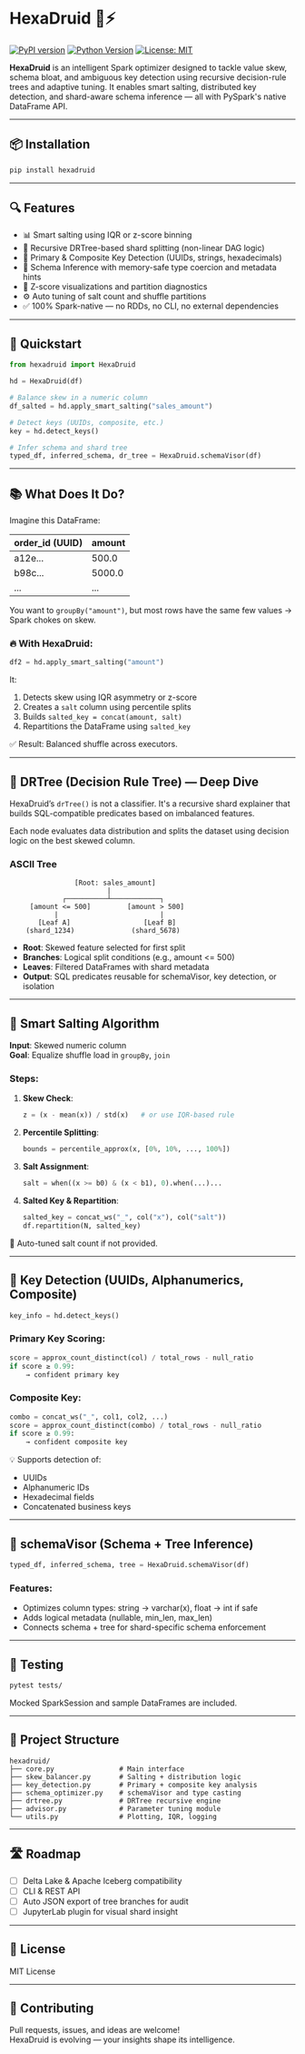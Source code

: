 # HexaDruid 🧠⚡

[![PyPI version](https://badge.fury.io/py/hexadruid.svg)](https://badge.fury.io/py/hexadruid)
[![Python Version](https://img.shields.io/badge/python-3.8+-blue.svg)](https://www.python.org/)
[![License: MIT](https://img.shields.io/badge/License-MIT-yellow.svg)](https://opensource.org/licenses/MIT)

**HexaDruid** is an intelligent Spark optimizer designed to tackle value skew, schema bloat, and ambiguous key detection using recursive decision-rule trees and adaptive tuning. It enables smart salting, distributed key detection, and shard-aware schema inference — all with PySpark's native DataFrame API.

---

## 📦 Installation

```bash
pip install hexadruid
```

---

## 🔍 Features

- 📊 Smart salting using IQR or z-score binning
- 🌲 Recursive DRTree-based shard splitting (non-linear DAG logic)
- 🔑 Primary & Composite Key Detection (UUIDs, strings, hexadecimals)
- 🧠 Schema Inference with memory-safe type coercion and metadata hints
- 🧪 Z-score visualizations and partition diagnostics
- ⚙️ Auto tuning of salt count and shuffle partitions
- ✅ 100% Spark-native — no RDDs, no CLI, no external dependencies

---

## 🚀 Quickstart

```python
from hexadruid import HexaDruid

hd = HexaDruid(df)

# Balance skew in a numeric column
df_salted = hd.apply_smart_salting("sales_amount")

# Detect keys (UUIDs, composite, etc.)
key = hd.detect_keys()

# Infer schema and shard tree
typed_df, inferred_schema, dr_tree = HexaDruid.schemaVisor(df)
```

---

## 📚 What Does It Do?

Imagine this DataFrame:

| order_id (UUID) | amount |
|-----------------|--------|
| a12e...         | 500.0  |
| b98c...         | 5000.0 |
| ...             | ...    |

You want to `groupBy("amount")`, but most rows have the same few values → Spark chokes on skew.

### 🔥 With HexaDruid:

```python
df2 = hd.apply_smart_salting("amount")
```

It:

1. Detects skew using IQR asymmetry or z-score
2. Creates a `salt` column using percentile splits
3. Builds `salted_key = concat(amount, salt)`
4. Repartitions the DataFrame using `salted_key`

✅ Result: Balanced shuffle across executors.

---

## 🌳 DRTree (Decision Rule Tree) — Deep Dive

HexaDruid’s `drTree()` is not a classifier. It's a recursive shard explainer that builds SQL-compatible predicates based on imbalanced features.

Each node evaluates data distribution and splits the dataset using decision logic on the best skewed column.

### ASCII Tree

```
                [Root: sales_amount]
                        |
             ┌──────────┴────────────┐
     [amount <= 500]         [amount > 500]
           |                         |
       [Leaf A]                  [Leaf B]
    (shard_1234)              (shard_5678)
```

- **Root**: Skewed feature selected for first split
- **Branches**: Logical split conditions (e.g., amount <= 500)
- **Leaves**: Filtered DataFrames with shard metadata
- **Output**: SQL predicates reusable for schemaVisor, key detection, or isolation

---

## 🔬 Smart Salting Algorithm

**Input**: Skewed numeric column  
**Goal**: Equalize shuffle load in `groupBy`, `join`

### Steps:

1. **Skew Check**:
   ```python
   z = (x - mean(x)) / std(x)   # or use IQR-based rule
   ```
2. **Percentile Splitting**:
   ```python
   bounds = percentile_approx(x, [0%, 10%, ..., 100%])
   ```
3. **Salt Assignment**:
   ```python
   salt = when((x >= b0) & (x < b1), 0).when(...)...
   ```
4. **Salted Key & Repartition**:
   ```python
   salted_key = concat_ws("_", col("x"), col("salt"))
   df.repartition(N, salted_key)
   ```

🎯 Auto-tuned salt count if not provided.

---

## 🔑 Key Detection (UUIDs, Alphanumerics, Composite)

```python
key_info = hd.detect_keys()
```

### Primary Key Scoring:

```python
score = approx_count_distinct(col) / total_rows - null_ratio
if score ≥ 0.99:
    → confident primary key
```

### Composite Key:

```python
combo = concat_ws("_", col1, col2, ...)
score = approx_count_distinct(combo) / total_rows - null_ratio
if score ≥ 0.99:
    → confident composite key
```

💡 Supports detection of:
- UUIDs
- Alphanumeric IDs
- Hexadecimal fields
- Concatenated business keys

---

## 🧠 schemaVisor (Schema + Tree Inference)

```python
typed_df, inferred_schema, tree = HexaDruid.schemaVisor(df)
```

### Features:

- Optimizes column types: string → varchar(x), float → int if safe
- Adds logical metadata (nullable, min_len, max_len)
- Connects schema + tree for shard-specific schema enforcement

---

## 🧪 Testing

```bash
pytest tests/
```

Mocked SparkSession and sample DataFrames are included.

---

## 🧱 Project Structure

```
hexadruid/
├── core.py                # Main interface
├── skew_balancer.py       # Salting + distribution logic
├── key_detection.py       # Primary + composite key analysis
├── schema_optimizer.py    # schemaVisor and type casting
├── drtree.py              # DRTree recursive engine
├── advisor.py             # Parameter tuning module
└── utils.py               # Plotting, IQR, logging
```

---

## 🛣️ Roadmap

- [ ] Delta Lake & Apache Iceberg compatibility
- [ ] CLI & REST API
- [ ] Auto JSON export of tree branches for audit
- [ ] JupyterLab plugin for visual shard insight

---

## 📄 License

MIT License

---

## 🤝 Contributing

Pull requests, issues, and ideas are welcome!  
HexaDruid is evolving — your insights shape its intelligence.
